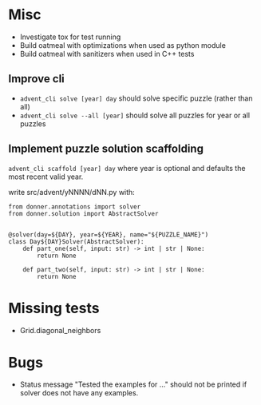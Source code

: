 # Misc
- Investigate tox for test running
- Build oatmeal with optimizations when used as python module
- Build oatmeal with sanitizers when used in C++ tests

## Improve cli
- `advent_cli solve [year] day` should solve specific puzzle (rather than all)
- `advent_cli solve --all [year]` should solve all puzzles for year or all puzzles

## Implement puzzle solution scaffolding
`advent_cli scaffold [year] day`
where year is optional and defaults the most recent valid year.

write src/advent/yNNNN/dNN.py with:

```
from donner.annotations import solver
from donner.solution import AbstractSolver


@solver(day=${DAY}, year=${YEAR}, name="${PUZZLE_NAME}")
class Day${DAY}Solver(AbstractSolver):
    def part_one(self, input: str) -> int | str | None:
        return None

    def part_two(self, input: str) -> int | str | None:
        return None
```

# Missing tests
- Grid.diagonal_neighbors

# Bugs
- Status message "Tested the examples for ..." should not be printed if solver
  does not have any examples.